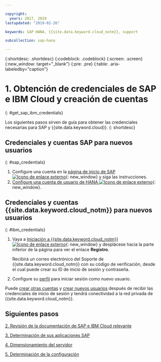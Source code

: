 ```yaml
---

copyright:
  years: 2017, 2019
lastupdated: "2019-02-26"

keywords: SAP HANA, {{site.data.keyword.cloud_notm}}, support

subcollection: sap-hana

---
```


{:shortdesc: .shortdesc}
{:codeblock: .codeblock}
{:screen: .screen}
{:new_window: target="_blank"}
{:pre: .pre}
{:table: .aria-labeledby="caption"}


# 1. Obtención de credenciales de SAP e IBM Cloud y creación de cuentas
{: #get_sap_ibm_credentials}

Los siguientes pasos sirven de guía para obtener las credenciales necesarias para SAP y {{site.data.keyword.cloud}}.
{: shortdesc}

## Credenciales y cuentas SAP para nuevos usuarios
{: #sap_credentials}

1. Configure una cuenta en la [página de inicio de SAP ![Icono de enlace externo](../icons/launch-glyph.svg "Icono de enlace externo")](https://www.sap.com/){: new_window} y siga las instrucciones.
2. [Configure una cuenta de usuario de HANA ![Icono de enlace externo](../icons/launch-glyph.svg "Icono de enlace externo")](https://help.sap.com/viewer/6b94445c94ae495c83a19646e7c3fd56/2.0.00/en-US/c0555f0bbb5710148faabb0a6e35c457){: new_window}.

## Credenciales y cuentas {{site.data.keyword.cloud_notm}} para nuevos usuarios
{: #ibm_credentials}

1. Vaya a [Iniciación a {{site.data.keyword.cloud_notm}} ![Icono de enlace externo](../icons/launch-glyph.svg "Icono de enlace externo")](https://www.ibm.com/cloud/get-started){: new_window} y desplácese hacia la parte inferior de la página para ver el enlace **Registro**.

   Recibirá un correo electrónico del Soporte de {{site.data.keyword.cloud_notm}} con su código de verificación, desde el cual puede crear su ID de inicio de sesión y contraseña.

2. Configure su [perfil](/docs/account?topic=account-usersettings#profile-photo) para iniciar sesión como nuevo usuario.

Puede [crear otras cuentas](/docs/customer-portal?topic=customer-portal-getting-started#getting-started) y [crear nuevos usuarios](/docs/customer-portal?topic=customer-portal-getting-started#users-permissions) después de recibir las credenciales de inicio de sesión y tendrá conectividad a la red privada de {{site.data.keyword.cloud_notm}}.

## Siguientes pasos

  [2. Revisión de la documentación de SAP e IBM Cloud relevante](/docs/infrastructure/sap-hana?topic=sap-hana-review_doc#review_doc)

  [3. Determinación de sus aplicaciones SAP](/docs/infrastructure/sap-hana?topic=sap-hana-3-determining-your-sap-applications#3-determining-your-sap-applications)

  [4. Dimensionamiento del servidor](/docs/infrastructure/sap-hana?topic=sap-hana-size_the_server#size_the_server)

  [5. Determinación de la configuración](/docs/infrastructure/sap-hana?topic=sap-hana-determine_configuration#determine_configuration)
